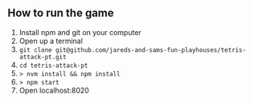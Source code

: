## How to run the game

1. Install npm and git on your computer
1. Open up a terminal
1. `git clone git@github.com/jareds-and-sams-fun-playhouses/tetris-attack-pt.git`
1. `cd tetris-attack-pt`
1. `> nvm install && npm install`
1. `> npm start`
1. Open localhost:8020

